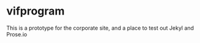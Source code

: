 vifprogram
==========
This is a prototype for the corporate site, and a place to test out Jekyl and Prose.io
